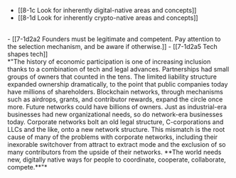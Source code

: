 - [[8-1c Look for inherently digital-native areas and concepts]]
- [[8-1d Look for inherently crypto-native areas and concepts]]
<br>
- [[7-1d2a2 Founders must be legitimate and competent. Pay attention to the selection mechanism, and be aware if otherwise.]]
- [[7-1d2a5 Tech shapes tech]]
<br>
*"The history of economic participation is one of increasing inclusion thanks to a combination of tech and legal advances. Partnerships had small groups of owners that counted in the tens. The limited liability structure expanded ownership dramatically, to the point that public companies today have millions of shareholders. Blockchain networks, through mechanisms such as airdrops, grants, and contributor rewards, expand the circle once more. Future networks could have billions of owners. Just as industrial-era businesses had new organizational needs, so do network-era businesses today. Corporate networks bolt an old legal structure, C-corporations and LLCs and the like, onto a new network structure. This mismatch is the root cause of many of the problems with corporate networks, including their inexorable switchover from attract to extract mode and the exclusion of so many contributors from the upside of their networks. **The world needs new, digitally native ways for people to coordinate, cooperate, collaborate, compete.**"*